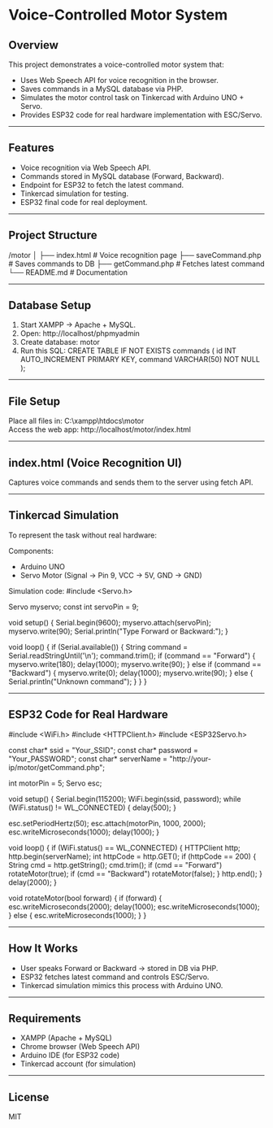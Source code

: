 # Voice-Controlled Motor System

## Overview
This project demonstrates a voice-controlled motor system that:
- Uses Web Speech API for voice recognition in the browser.
- Saves commands in a MySQL database via PHP.
- Simulates the motor control task on Tinkercad with Arduino UNO + Servo.
- Provides ESP32 code for real hardware implementation with ESC/Servo.

---

## Features
- Voice recognition via Web Speech API.
- Commands stored in MySQL database (Forward, Backward).
- Endpoint for ESP32 to fetch the latest command.
- Tinkercad simulation for testing.
- ESP32 final code for real deployment.

---

## Project Structure
/motor
│
├── index.html         # Voice recognition page
├── saveCommand.php    # Saves commands to DB
├── getCommand.php     # Fetches latest command
└── README.md          # Documentation

---

## Database Setup
1. Start XAMPP → Apache + MySQL.
2. Open: http://localhost/phpmyadmin
3. Create database:
motor
4. Run this SQL:
CREATE TABLE IF NOT EXISTS commands (
    id INT AUTO_INCREMENT PRIMARY KEY,
    command VARCHAR(50) NOT NULL
);

---

## File Setup
Place all files in:
C:\xampp\htdocs\motor\
Access the web app:
http://localhost/motor/index.html

---

## index.html (Voice Recognition UI)
Captures voice commands and sends them to the server using fetch API.

---

## Tinkercad Simulation
To represent the task without real hardware:

Components:
- Arduino UNO
- Servo Motor (Signal → Pin 9, VCC → 5V, GND → GND)

Simulation code:
#include <Servo.h>

Servo myservo;
const int servoPin = 9;

void setup() {
  Serial.begin(9600);
  myservo.attach(servoPin);
  myservo.write(90);
  Serial.println("Type Forward or Backward:");
}

void loop() {
  if (Serial.available()) {
    String command = Serial.readStringUntil('\n');
    command.trim();
    if (command == "Forward") {
      myservo.write(180);
      delay(1000);
      myservo.write(90);
    } else if (command == "Backward") {
      myservo.write(0);
      delay(1000);
      myservo.write(90);
    } else {
      Serial.println("Unknown command");
    }
  }
}

---

## ESP32 Code for Real Hardware
#include <WiFi.h>
#include <HTTPClient.h>
#include <ESP32Servo.h>

const char* ssid       = "Your_SSID";
const char* password   = "Your_PASSWORD";
const char* serverName = "http://your-ip/motor/getCommand.php";

int motorPin = 5;
Servo esc;

void setup() {
  Serial.begin(115200);
  WiFi.begin(ssid, password);
  while (WiFi.status() != WL_CONNECTED) {
    delay(500);
  }

  esc.setPeriodHertz(50);
  esc.attach(motorPin, 1000, 2000);
  esc.writeMicroseconds(1000);
  delay(1000);
}

void loop() {
  if (WiFi.status() == WL_CONNECTED) {
    HTTPClient http;
    http.begin(serverName);
    int httpCode = http.GET();
    if (httpCode == 200) {
      String cmd = http.getString();
      cmd.trim();
      if (cmd == "Forward") rotateMotor(true);
      if (cmd == "Backward") rotateMotor(false);
    }
    http.end();
  }
  delay(2000);
}

void rotateMotor(bool forward) {
  if (forward) {
    esc.writeMicroseconds(2000);
    delay(1000);
    esc.writeMicroseconds(1000);
  } else {
    esc.writeMicroseconds(1000);
  }
}

---

## How It Works
- User speaks Forward or Backward → stored in DB via PHP.
- ESP32 fetches latest command and controls ESC/Servo.
- Tinkercad simulation mimics this process with Arduino UNO.

---

## Requirements
- XAMPP (Apache + MySQL)
- Chrome browser (Web Speech API)
- Arduino IDE (for ESP32 code)
- Tinkercad account (for simulation)

---

## License
MIT
